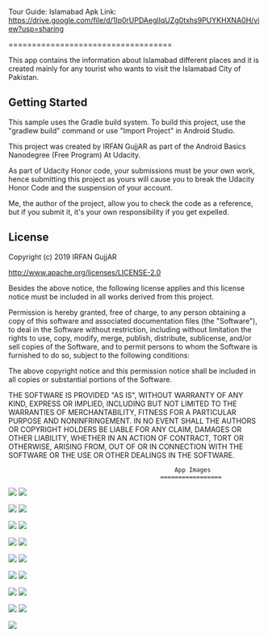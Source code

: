 Tour Guide: Islamabad
Apk Link: https://drive.google.com/file/d/1Ip0rUPDAeglIqUZg0txhs9PUYKHXNA0H/view?usp=sharing

===================================

This app contains the information about Islamabad different places and it is created mainly for any tourist who wants to 
visit the Islamabad City of Pakistan.

Getting Started
---------------

This sample uses the Gradle build system. To build this project, use the
"gradlew build" command or use "Import Project" in Android Studio.

This project was created by IRFAN GujjAR as part of the Android Basics Nanodegree (Free Program) At Udacity.

As part of Udacity Honor code, your submissions must be your own work, hence
submitting this project as yours will cause you to break the Udacity Honor Code
and the suspension of your account.

Me, the author of the project, allow you to check the code as a reference, but if
you submit it, it's your own responsibility if you get expelled.

License
-------
Copyright (c) 2019 IRFAN GujjAR

http://www.apache.org/licenses/LICENSE-2.0

Besides the above notice, the following license applies and this license notice
must be included in all works derived from this project.

Permission is hereby granted, free of charge, to any person obtaining a copy
of this software and associated documentation files (the "Software"), to deal
in the Software without restriction, including without limitation the rights
to use, copy, modify, merge, publish, distribute, sublicense, and/or sell
copies of the Software, and to permit persons to whom the Software is
furnished to do so, subject to the following conditions:

The above copyright notice and this permission notice shall be included in all
copies or substantial portions of the Software.

THE SOFTWARE IS PROVIDED "AS IS", WITHOUT WARRANTY OF ANY KIND, EXPRESS OR
IMPLIED, INCLUDING BUT NOT LIMITED TO THE WARRANTIES OF MERCHANTABILITY,
FITNESS FOR A PARTICULAR PURPOSE AND NONINFRINGEMENT. IN NO EVENT SHALL THE
AUTHORS OR COPYRIGHT HOLDERS BE LIABLE FOR ANY CLAIM, DAMAGES OR OTHER
LIABILITY, WHETHER IN AN ACTION OF CONTRACT, TORT OR OTHERWISE, ARISING FROM,
OUT OF OR IN CONNECTION WITH THE SOFTWARE OR THE USE OR OTHER DEALINGS IN THE
SOFTWARE.


                                                  App Images
                                              =================
                                            
![](Images/1.png) ![](Images/2.png)

![](Images/3.png) ![](Images/4.png)

![](Images/5.png) ![](Images/6.png)

![](Images/7.png) ![](Images/8.png)

![](Images/9.png) ![](Images/10.png)

![](Images/11.png) ![](Images/12.png)

![](Images/13.png) ![](Images/14.png)

![](Images/15.png) ![](Images/16.png)

![](Images/17.png) 
